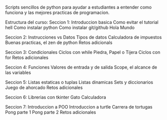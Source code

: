 Scripts sencillos de python para ayudar a estudiantes a entender como funciona
y las mejores practicas de programacion.

Estructura del curso:
Seccion 1:
    Introduccion basica
    Como evitar el tutorial hell
    Como instalar python
    Como instalar git/github
    Hola Mundo

Seccion 2:
    Instrucciones vs Datos
    Tipos de datos
    Calculadora de impuestos
    Buenas practicas, el zen de python
    Retos adicionals

Seccion 3:
    Condicionales
    Ciclos con while
    Piedra, Papel o Tijera
    Ciclos con for
    Retos adicionales

Seccion 4:
    Funciones
    Valores de entrada y de salida
    Scope, el alcance de las variables

Seccion 5:
    Listas estaticas o tuplas
    Listas dinamicas
    Sets y diccionarios
    Juego de ahorcado
    Retos adicionales

Seccion 6:
    Librerias con tkinter
    Gato
    Calculadora

Seccion 7:
    Introduccion a POO
    Introduccion a turtle
    Carrera de tortugas
    Pong parte 1
    Pong parte 2
    Retos adicionales

